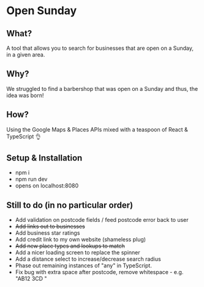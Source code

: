 # Open Sunday

## What?

A tool that allows you to search for businesses that are open on a Sunday, in a given area.

## Why?

We struggled to find a barbershop that was open on a Sunday and thus, the idea was born!

## How?

Using the Google Maps & Places APIs mixed with a teaspoon of React & TypeScript 👌

## Setup & Installation

- npm i
- npm run dev
- opens on localhost:8080

## Still to do (in no particular order)

- Add validation on postcode fields / feed postcode error back to user
- ~~Add links out to businesses~~
- Add business star ratings
- Add credit link to my own website (shameless plug)
- ~~Add new place types and lookups to match~~
- Add a nicer loading screen to replace the spinner
- Add a distance select to increase/decrease search radius
- Phase out remaining instances of "any" in TypeScript.
- Fix bug with extra space after postcode, remove whitespace - e.g. "AB12 3CD "

